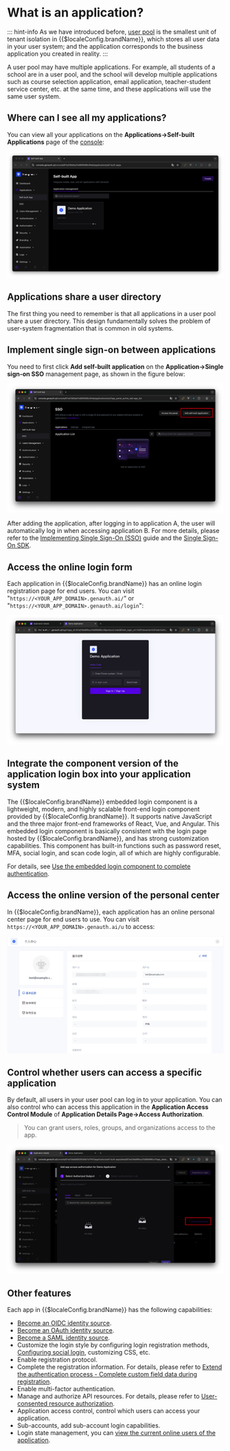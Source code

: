 # What is an application?

<LastUpdated/>

::: hint-info
As we have introduced before, [user pool](./user-pool.md) is the smallest unit of tenant isolation in {{$localeConfig.brandName}}, which stores all user data in your user system; and the application corresponds to the business application you created in reality.
:::

A user pool may have multiple applications. For example, all students of a school are in a user pool, and the school will develop multiple applications such as course selection application, email application, teacher-student service center, etc. at the same time, and these applications will use the same user system.

## Where can I see all my applications?

You can view all your applications on the **Applications->Self-built Applications** page of the [console](https://console.genauth.ai):

![](./images/Xnip2022-11-09_15-15-59.png)

## Applications share a user directory

The first thing you need to remember is that all applications in a user pool share a user directory. This design fundamentally solves the problem of user-system fragmentation that is common in old systems.

## Implement single sign-on between applications

You need to first click **Add self-built application** on the **Application->Single sign-on SSO** management page, as shown in the figure below:

![](./images/app-panel3.png)

After adding the application, after logging in to application A, the user will automatically log in when accessing application B. For more details, please refer to the [Implementing Single Sign-On (SSO)](/guides/app-new/sso/) guide and the [Single Sign-On SDK](https://docs.genauth.ai/v3/reference/sdk/web/).

## Access the online login form

Each application in {{$localeConfig.brandName}} has an online login registration page for end users. You can visit "`https://<YOUR_APP_DOMAIN>.genauth.ai/`" or "`https://<YOUR_APP_DOMAIN>.genauth.ai/login`":

![](./images/Xnip2022-11-09_15-16-13.jpeg)

## Integrate the component version of the application login box into your application system

The {{$localeConfig.brandName}} embedded login component is a lightweight, modern, and highly scalable front-end login component provided by {{$localeConfig.brandName}}. It supports native JavaScript and the three major front-end frameworks of React, Vue, and Angular. This embedded login component is basically consistent with the login page hosted by {{$localeConfig.brandName}}, and has strong customization capabilities. This component has built-in functions such as password reset, MFA, social login, and scan code login, all of which are highly configurable.

For details, see [Use the embedded login component to complete authentication](/guides/basics/authenticate-first-user/use-embeded-login-component/).

## Access the online version of the personal center

In {{$localeConfig.brandName}}, each application has an online personal center page for end users to use. You can visit `https://<YOUR_APP_DOMAIN>.genauth.ai/u` to access:

![](./images/Xnip2022-11-09_16-40-20.jpeg)

## Control whether users can access a specific application

By default, all users in your user pool can log in to your application. You can also control who can access this application in the **Application Access Control Module** of **Application Details Page->Access Authorization**.

> You can grant users, roles, groups, and organizations access to the app.

![](./images/Xnip2022-11-09_16-48-59.png)

## Other features

Each app in {{$localeConfig.brandName}} has the following capabilities:

- [Become an OIDC identity source](/guides/federation/oidc.md).
- [Become an OAuth identity source](/guides/federation/oauth.md).
- [Become a SAML identity source](/guides/federation/saml.md).
- Customize the login style by configuring login registration methods, [Configuring social login](/guides/connections), customizing CSS, etc.
- Enable registration protocol.
- Complete the registration information. For details, please refer to [Extend the authentication process - Complete custom field data during registration](/guides/authentication/extensibility/user-defined-field.md).
- Enable multi-factor authentication.
- Manage and authorize API resources. For details, please refer to [User-consented resource authorization](/guides/authorization/user-consent-authz.md).
- Application access control, control which users can access your application.
- Sub-accounts, add sub-account login capabilities.
- Login state management, you can [view the current online users of the application](/guides/user/login-state.md).
